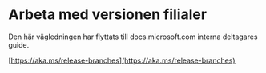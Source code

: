 # <a name="working-with-release-branches"></a>Arbeta med versionen filialer

Den här vägledningen har flyttats till docs.microsoft.com interna deltagares guide.

[https://aka.ms/release-branches](https://aka.ms/release-branches)
